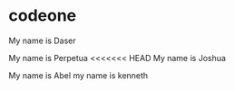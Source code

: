 # codeone

My name is Daser

My name is Perpetua
<<<<<<< HEAD
My name is Joshua

My name is Abel
my name is kenneth
